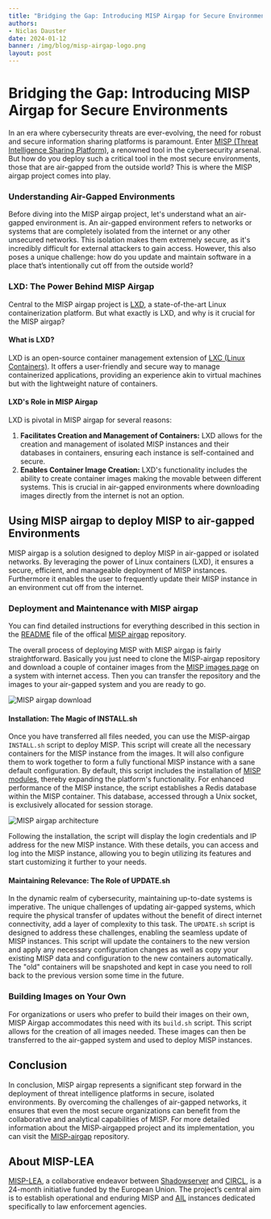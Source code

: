 ```yaml
---
title: "Bridging the Gap: Introducing MISP Airgap for Secure Environments"
authors:
- Niclas Dauster
date: 2024-01-12
banner: /img/blog/misp-airgap-logo.png
layout: post
---
```


# **Bridging the Gap: Introducing MISP Airgap for Secure Environments**

In an era where cybersecurity threats are ever-evolving, the need for robust and secure information sharing platforms is paramount. Enter [MISP (Threat Intelligence Sharing Platform)](https://github.com/MISP/MISP), a renowned tool in the cybersecurity arsenal. But how do you deploy such a critical tool in the most secure environments, those that are air-gapped from the outside world? This is where the MISP airgap project comes into play.

### **Understanding Air-Gapped Environments**

Before diving into the MISP airgap project, let's understand what an air-gapped environment is. An air-gapped environment refers to networks or systems that are completely isolated from the internet or any other unsecured networks. This isolation makes them extremely secure, as it's incredibly difficult for external attackers to gain access. However, this also poses a unique challenge: how do you update and maintain software in a place that’s intentionally cut off from the outside world?

### **LXD: The Power Behind MISP Airgap**

Central to the MISP airgap project is [LXD](https://canonical.com/lxd), a state-of-the-art Linux containerization platform. But what exactly is LXD, and why is it crucial for the MISP airgap?
#### **What is LXD?**

LXD is an open-source container management extension of [LXC (Linux Containers)](https://linuxcontainers.org/). It offers a user-friendly and secure way to manage containerized applications, providing an experience akin to virtual machines but with the lightweight nature of containers.
#### **LXD's Role in MISP Airgap**

LXD is pivotal in MISP airgap for several reasons:
1. **Facilitates Creation and Management of Containers:** LXD allows for the creation and management of isolated MISP instances and their databases in containers, ensuring each instance is self-contained and secure.
2. **Enables Container Image Creation:** LXD's functionality includes the ability to create container images making the movable between different systems. This is crucial in air-gapped environments where downloading images directly from the internet is not an option.

## Using MISP airgap to deploy MISP to air-gapped Environments

MISP airgap is a solution designed to deploy MISP in air-gapped or isolated networks. By leveraging the power of Linux containers (LXD), it ensures a secure, efficient, and manageable deployment of MISP instances. Furthermore it enables the user to frequently update their MISP instance in an environment cut off from the internet.

### **Deployment and Maintenance with MISP airgap**

You can find detailed instructions for everything described in this section in the [README](https://github.com/MISP/misp-airgap/blob/main/README.md) file of the offical [MISP airgap](https://github.com/MISP/misp-airgap) repository. 

The overall process of deploying MISP with MISP airgap is fairly straightforward. Basically you just need to clone the MISP-airgap repository and download a couple of container images from the [MISP images page](https://images.misp-project.org/) on a system with internet access. Then you can transfer the repository and the images to your air-gapped system and you are ready to go.

![MISP airgap download](/img/blog/misp_airgap_download.png)

#### **Installation: The Magic of INSTALL.sh**
Once you have transferred all files needed, you can use the MISP-airgap `INSTALL.sh` script to deploy MISP. This script will create all the necessary containers for the MISP instance from the images. It will also configure them to work together to form a fully functional MISP instance with a sane default configuration. By default, this script includes the installation of [MISP modules](https://github.com/MISP/misp-modules), thereby expanding the platform's functionality. For enhanced performance of the MISP instance, the script establishes a Redis database within the MISP container. This database, accessed through a Unix socket, is exclusively allocated for session storage.

![MISP airgap architecture](/img/blog/misp-airgap-architecture.png)

Following the installation, the script will display the login credentials and IP address for the new MISP instance. With these details, you can access and log into the MISP instance, allowing you to begin utilizing its features and start customizing it further to your needs.

#### **Maintaining Relevance: The Role of UPDATE.sh**
In the dynamic realm of cybersecurity, maintaining up-to-date systems is imperative. The unique challenges of updating air-gapped systems, which require the physical transfer of updates without the benefit of direct internet connectivity, add a layer of complexity to this task. The `UPDATE.sh` script is designed to address these challenges, enabling the seamless update of MISP instances. This script will update the containers to the new version and apply any necessary configuration changes as well as copy your existing MISP data and configuration to the new containers automatically. The "old" containers will be snapshoted and kept in case you need to roll back to the previous version some time in the future.

### **Building Images on Your Own**
For organizations or users who prefer to build their images on their own, MISP Airgap accommodates this need with its `build.sh` script. This script allows for the creation of all images needed. These images can then be transferred to the air-gapped system and used to deploy MISP instances.  

## Conclusion
In conclusion, MISP airgap represents a significant step forward in the deployment of threat intelligence platforms in secure, isolated environments. By overcoming the challenges of air-gapped networks, it ensures that even the most secure organizations can benefit from the collaborative and analytical capabilities of MISP. For more detailed information about the MISP-airgapped project and its implementation, you can visit the [MISP-airgap](https://github.com/MISP/misp-airgap) repository.

## About MISP-LEA

[MISP-LEA](https://www.misp-lea.org/), a collaborative endeavor between [Shadowserver](https://www.shadowserver.org/) and [CIRCL](https://www.circl.lu/), is a 24-month initiative funded by the European Union. The project’s central aim is to establish operational and enduring MISP and [AIL](https://www.ail-project.org/) instances dedicated specifically to law enforcement agencies.

